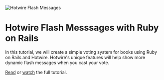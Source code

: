 ![Hotwire Flash Messages](https://f001.backblazeb2.com/file/webcrunch/hotwire-flash-messages/hotwire-flash-messages.jpg)

# Hotwire Flash Messsages with Ruby on Rails

In this tutorial, we will create a simple voting system for books using Ruby on Rails and Hotwire. Hotwire's unique features will help show more dynamic flash messages when you cast your vote.

[Read](https://webcrunch.com/posts/hotwire-flash-messages) or [watch]() the full tutorial.
